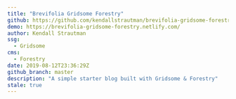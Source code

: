 ```yaml
---
title: "Brevifolia Gridsome Forestry"
github: https://github.com/kendallstrautman/brevifolia-gridsome-forestry
demo: https://brevifolia-gridsome-forestry.netlify.com/
author: Kendall Strautman
ssg:
  - Gridsome
cms:
  - Forestry
date: 2019-08-12T23:36:29Z
github_branch: master
description: "A simple starter blog built with Gridsome & Forestry"
stale: true
---
```


